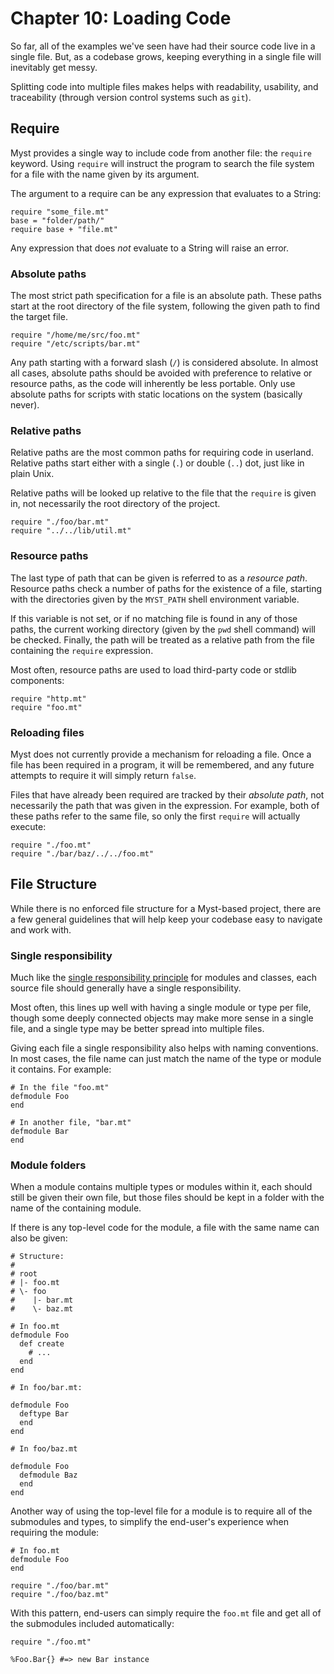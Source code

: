 # Chapter 10: Loading Code

So far, all of the examples we've seen have had their source code live in a single file. But, as a codebase grows, keeping everything in a single file will inevitably get messy.

Splitting code into multiple files makes helps with readability, usability, and traceability (through version control systems such as `git`).



## Require

Myst provides a single way to include code from another file: the `require` keyword. Using `require` will instruct the program to search the file system for a file with the name given by its argument.

The argument to a require can be any expression that evaluates to a String:

~~~myst
require "some_file.mt"
base = "folder/path/"
require base + "file.mt"
~~~

Any expression that does _not_ evaluate to a String will raise an error.


### Absolute paths

The most strict path specification for a file is an absolute path. These paths start at the root directory of the file system, following the given path to find the target file.

~~~myst
require "/home/me/src/foo.mt"
require "/etc/scripts/bar.mt"
~~~

Any path starting with a forward slash (`/`) is considered absolute. In almost all cases, absolute paths should be avoided with preference to relative or resource paths, as the code will inherently be less portable. Only use absolute paths for scripts with static locations on the system (basically never).


### Relative paths

Relative paths are the most common paths for requiring code in userland. Relative paths start either with a single (`.`) or double (`..`) dot, just like in plain Unix.

Relative paths will be looked up relative to the file that the `require` is given in, not necessarily the root directory of the project.

~~~myst
require "./foo/bar.mt"
require "../../lib/util.mt"
~~~


### Resource paths

The last type of path that can be given is referred to as a _resource path_. Resource paths check a number of paths for the existence of a file, starting with the directories given by the `MYST_PATH` shell environment variable.

If this variable is not set, or if no matching file is found in any of those paths, the current working directory (given by the `pwd` shell command) will be checked. Finally, the path will be treated as a relative path from the file containing the `require` expression.

Most often, resource paths are used to load third-party code or stdlib components:

~~~myst
require "http.mt"
require "foo.mt"
~~~


### Reloading files

Myst does not currently provide a mechanism for reloading a file. Once a file has been required in a program, it will be remembered, and any future attempts to require it will simply return `false`.

Files that have already been required are tracked by their _absolute path_, not necessarily the path that was given in the expression. For example, both of these paths refer to the same file, so only the first `require` will actually execute:

~~~myst
require "./foo.mt"
require "./bar/baz/../../foo.mt"
~~~



## File Structure

While there is no enforced file structure for a Myst-based project, there are a few general guidelines that will help keep your codebase easy to navigate and work with.


### Single responsibility

Much like the [single responsibility principle](https://en.wikipedia.org/wiki/Single_responsibility_principle) for modules and classes, each source file should generally have a single responsibility.

Most often, this lines up well with having a single module or type per file, though some deeply connected objects may make more sense in a single file, and a single type may be better spread into multiple files.

Giving each file a single responsibility also helps with naming conventions. In most cases, the file name can just match the name of the type or module it contains. For example:

~~~text
# In the file "foo.mt"
defmodule Foo
end

# In another file, "bar.mt"
defmodule Bar
end
~~~


### Module folders

When a module contains multiple types or modules within it, each should still be given their own file, but those files should be kept in a folder with the name of the containing module.

If there is any top-level code for the module, a file with the same name can also be given:

~~~text
# Structure:
#
# root
# |- foo.mt
# \- foo
#    |- bar.mt
#    \- baz.mt

# In foo.mt
defmodule Foo
  def create
    # ...
  end
end

# In foo/bar.mt:

defmodule Foo
  deftype Bar
  end
end

# In foo/baz.mt

defmodule Foo
  defmodule Baz
  end
end
~~~

Another way of using the top-level file for a module is to require all of the submodules and types, to simplify the end-user's experience when requiring the module:

~~~text
# In foo.mt
defmodule Foo
end

require "./foo/bar.mt"
require "./foo/baz.mt"
~~~

With this pattern, end-users can simply require the `foo.mt` file and get all of the submodules included automatically:

~~~text
require "./foo.mt"

%Foo.Bar{} #=> new Bar instance
~~~